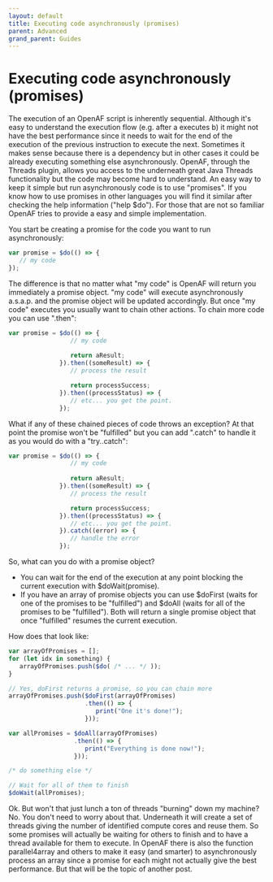 ```yaml
---
layout: default
title: Executing code asynchronously (promises)
parent: Advanced
grand_parent: Guides
---
```


# Executing code asynchronously (promises)

The execution of an OpenAF script is inherently sequential. Although it's easy to understand the execution flow (e.g. after a executes b) it might not have the best performance since it needs to wait for the end of the execution of the previous instruction to execute the next. Sometimes it makes sense because there is a dependency but in other cases it could be already executing something else asynchronously. OpenAF, through the Threads plugin, allows you access to the underneath great Java Threads functionality but the code may become hard to understand. An easy way to keep it simple but run asynchronously code is to use "promises". If you know how to use promises in other languages you will find it similar after checking the help information ("help $do"). For those that are not so familiar OpenAF tries to provide a easy and simple implementation.

You start be creating a promise for the code you want to run asynchronously:

````javascript
var promise = $do(() => { 
   // my code
});
````

The difference is that no matter what "my code" is OpenAF will return you immediately a promise object. "my code" will execute asynchronously a.s.a.p. and the promise object will be updated accordingly. But once "my code" executes you usually want to chain other actions. To chain more code you can use ".then":

````javascript
var promise = $do(() => { 
                 // my code
                 
                 return aResult;
              }).then((someResult) => {
                 // process the result

                 return processSuccess; 
              }).then((processStatus) => {
                 // etc... you get the point.
              });
````

What if any of these chained pieces of code throws an exception? At that point the promise won't be "fulfilled" but you can add ".catch" to handle it as you would do with a "try..catch":

````javascript
var promise = $do(() => { 
                 // my code
                 
                 return aResult;
              }).then((someResult) => {
                 // process the result

                 return processSuccess; 
              }).then((processStatus) => {
                 // etc... you get the point.
              }).catch((error) => {
                 // handle the error
              });
````

So, what can you do with a promise object?

  * You can wait for the end of the execution at any point blocking the current execution with $doWait(promise).
  * If you have an array of promise objects you can use $doFirst (waits for one of the promises to be "fulfilled") and $doAll (waits for all of the promises to be "fulfilled"). Both will return a single promise object that once "fulfilled" resumes the current execution.

How does that look like:

````javascript
var arrayOfPromises = [];
for (let idx in something) {
   arrayOfPromises.push($do( /* ... */ ));
}

// Yes, doFirst returns a promise, so you can chain more
arrayOfPromises.push($doFirst(arrayOfPromises)
                     .then(() => { 
                        print("One it's done!"); 
                     }));

var allPromises = $doAll(arrayOfPromises)
                  .then(() => {
                     print("Everything is done now!");
                  }));

/* do something else */

// Wait for all of them to finish
$doWait(allPromises);
````

Ok. But won't that just lunch a ton of threads "burning" down my machine? No. You don't need to worry about that. Underneath it will create a set of threads giving the number of identified compute cores and reuse them. So some promises will actually be waiting for others to finish and to have a thread available for them to execute. 
In OpenAF there is also the function parallel4array and others to make it easy (and smarter) to asynchronously process an array since a promise for each might not actually give the best performance. But that will be the topic of another post. 